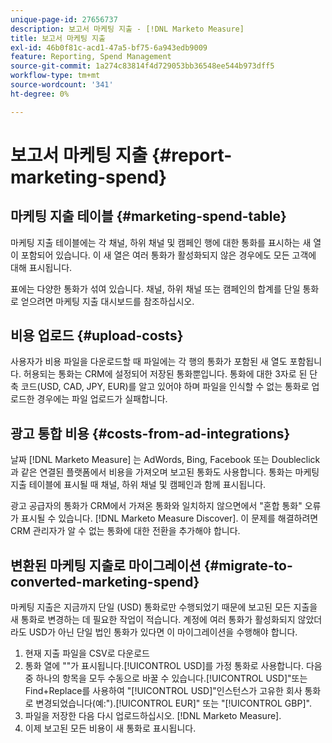 ```yaml
---
unique-page-id: 27656737
description: 보고서 마케팅 지출 - [!DNL Marketo Measure]
title: 보고서 마케팅 지출
exl-id: 46b0f81c-acd1-47a5-bf75-6a943edb9009
feature: Reporting, Spend Management
source-git-commit: 1a274c83814f4d729053bb36548ee544b973dff5
workflow-type: tm+mt
source-wordcount: '341'
ht-degree: 0%

---
```


# 보고서 마케팅 지출 {#report-marketing-spend}

## 마케팅 지출 테이블 {#marketing-spend-table}

마케팅 지출 테이블에는 각 채널, 하위 채널 및 캠페인 행에 대한 통화를 표시하는 새 열이 포함되어 있습니다. 이 새 열은 여러 통화가 활성화되지 않은 경우에도 모든 고객에 대해 표시됩니다.

표에는 다양한 통화가 섞여 있습니다. 채널, 하위 채널 또는 캠페인의 합계를 단일 통화로 얻으려면 마케팅 지출 대시보드를 참조하십시오.

## 비용 업로드 {#upload-costs}

사용자가 비용 파일을 다운로드할 때 파일에는 각 행의 통화가 포함된 새 열도 포함됩니다. 허용되는 통화는 CRM에 설정되어 저장된 통화뿐입니다. 통화에 대한 3자로 된 단축 코드(USD, CAD, JPY, EUR)를 알고 있어야 하며 파일을 인식할 수 없는 통화로 업로드한 경우에는 파일 업로드가 실패합니다.

## 광고 통합 비용 {#costs-from-ad-integrations}

날짜 [!DNL Marketo Measure] 는 AdWords, Bing, Facebook 또는 Doubleclick과 같은 연결된 플랫폼에서 비용을 가져오며 보고된 통화도 사용합니다. 통화는 마케팅 지출 테이블에 표시될 때 채널, 하위 채널 및 캠페인과 함께 표시됩니다.

광고 공급자의 통화가 CRM에서 가져온 통화와 일치하지 않으면에서 &quot;혼합 통화&quot; 오류가 표시될 수 있습니다. [!DNL Marketo Measure Discover]. 이 문제를 해결하려면 CRM 관리자가 알 수 없는 통화에 대한 전환을 추가해야 합니다.

## 변환된 마케팅 지출로 마이그레이션 {#migrate-to-converted-marketing-spend}

마케팅 지출은 지금까지 단일 (USD) 통화로만 수행되었기 때문에 보고된 모든 지출을 새 통화로 변경하는 데 필요한 작업이 적습니다. 계정에 여러 통화가 활성화되지 않았더라도 USD가 아닌 단일 법인 통화가 있다면 이 마이그레이션을 수행해야 합니다.

1. 현재 지출 파일을 CSV로 다운로드
1. 통화 열에 &quot;&quot;가 표시됩니다.[!UICONTROL USD]를 가정 통화로 사용합니다. 다음 중 하나의 항목을 모두 수동으로 바꿀 수 있습니다.[!UICONTROL USD]&quot;또는 Find+Replace를 사용하여 &quot;[!UICONTROL USD]&quot;인스턴스가 고유한 회사 통화로 변경되었습니다(예:&quot;).[!UICONTROL EUR]&quot; 또는 &quot;[!UICONTROL GBP]&quot;.
1. 파일을 저장한 다음 다시 업로드하십시오. [!DNL Marketo Measure].
1. 이제 보고된 모든 비용이 새 통화로 표시됩니다.
